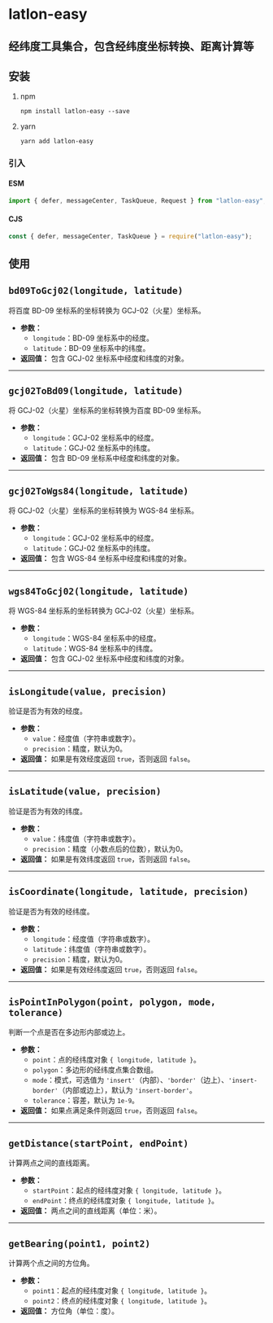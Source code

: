 # latlon-easy
## 经纬度工具集合，包含经纬度坐标转换、距离计算等
## 安装
1. npm
    ```
    npm install latlon-easy --save
    ```
2. yarn
    ```
    yarn add latlon-easy
    ```

### 引入

#### ESM

```javascript
import { defer, messageCenter, TaskQueue, Request } from "latlon-easy";
```

#### CJS

```javascript
const { defer, messageCenter, TaskQueue } = require("latlon-easy");
```

## 使用
## `bd09ToGcj02(longitude, latitude)`

将百度 BD-09 坐标系的坐标转换为 GCJ-02（火星）坐标系。

- **参数：**
    - `longitude`：BD-09 坐标系中的经度。
    - `latitude`：BD-09 坐标系中的纬度。
- **返回值：** 包含 GCJ-02 坐标系中经度和纬度的对象。

---

## `gcj02ToBd09(longitude, latitude)`

将 GCJ-02（火星）坐标系的坐标转换为百度 BD-09 坐标系。

- **参数：**
    - `longitude`：GCJ-02 坐标系中的经度。
    - `latitude`：GCJ-02 坐标系中的纬度。
- **返回值：** 包含 BD-09 坐标系中经度和纬度的对象。

---

## `gcj02ToWgs84(longitude, latitude)`

将 GCJ-02（火星）坐标系的坐标转换为 WGS-84 坐标系。

- **参数：**
    - `longitude`：GCJ-02 坐标系中的经度。
    - `latitude`：GCJ-02 坐标系中的纬度。
- **返回值：** 包含 WGS-84 坐标系中经度和纬度的对象。

---

## `wgs84ToGcj02(longitude, latitude)`

将 WGS-84 坐标系的坐标转换为 GCJ-02（火星）坐标系。

- **参数：**
    - `longitude`：WGS-84 坐标系中的经度。
    - `latitude`：WGS-84 坐标系中的纬度。
- **返回值：** 包含 GCJ-02 坐标系中经度和纬度的对象。

---

## `isLongitude(value, precision)`

验证是否为有效的经度。

- **参数：**
    - `value`：经度值（字符串或数字）。
    - `precision`：精度，默认为0。
- **返回值：** 如果是有效经度返回 `true`，否则返回 `false`。

---

## `isLatitude(value, precision)`

验证是否为有效的纬度。

- **参数：**
    - `value`：纬度值（字符串或数字）。
    - `precision`：精度（小数点后的位数），默认为0。
- **返回值：** 如果是有效纬度返回 `true`，否则返回 `false`。

---

## `isCoordinate(longitude, latitude, precision)`

验证是否为有效的经纬度。

- **参数：**
    - `longitude`：经度值（字符串或数字）。
    - `latitude`：纬度值（字符串或数字）。
    - `precision`：精度，默认为0。
- **返回值：** 如果是有效经纬度返回 `true`，否则返回 `false`。

---

## `isPointInPolygon(point, polygon, mode, tolerance)`

判断一个点是否在多边形内部或边上。

- **参数：**
    - `point`：点的经纬度对象 `{ longitude, latitude }`。
    - `polygon`：多边形的经纬度点集合数组。
    - `mode`：模式，可选值为 `'insert'`（内部）、`'border'`（边上）、`'insert-border'`（内部或边上），默认为 `'insert-border'`。
    - `tolerance`：容差，默认为 `1e-9`。
- **返回值：** 如果点满足条件则返回 `true`，否则返回 `false`。

---

## `getDistance(startPoint, endPoint)`

计算两点之间的直线距离。

- **参数：**
    - `startPoint`：起点的经纬度对象 `{ longitude, latitude }`。
    - `endPoint`：终点的经纬度对象 `{ longitude, latitude }`。
- **返回值：** 两点之间的直线距离（单位：米）。

---

## `getBearing(point1, point2)`

计算两个点之间的方位角。

- **参数：**
    - `point1`：起点的经纬度对象 `{ longitude, latitude }`。
    - `point2`：终点的经纬度对象 `{ longitude, latitude }`。
- **返回值：** 方位角（单位：度）。



